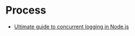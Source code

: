 # Process

- [Ultimate guide to concurrent logging in Node.js](https://itnext.io/ultimate-guide-to-concurrent-logging-in-node-js-4e47bd2eae37)
